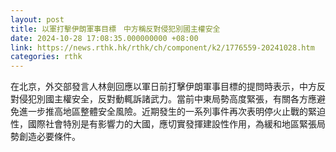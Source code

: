 ```yaml
---
layout: post
title: 以軍打擊伊朗軍事目標　中方稱反對侵犯別國主權安全
date: 2024-10-28 17:08:35.000000000 +08:00
link: https://news.rthk.hk/rthk/ch/component/k2/1776559-20241028.htm
categories: rthk
---
```


在北京，外交部發言人林劍回應以軍日前打擊伊朗軍事目標的提問時表示，中方反對侵犯別國主權安全，反對動輒訴諸武力。當前中東局勢高度緊張，有關各方應避免進一步推高地區整體安全風險。近期發生的一系列事件再次表明停火止戰的緊迫性，國際社會特別是有影響力的大國，應切實發揮建設性作用，為緩和地區緊張局勢創造必要條件。
